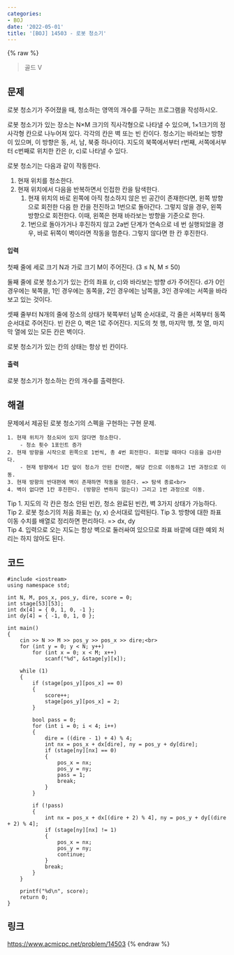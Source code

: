 ```yaml
---
categories:
- BOJ
date: '2022-05-01'
title: '[BOJ] 14503 - 로봇 청소기'
---
```


{% raw %}
> 골드 V<br>

## 문제
로봇 청소기가 주어졌을 때, 청소하는 영역의 개수를 구하는 프로그램을 작성하시오.

로봇 청소기가 있는 장소는 N×M 크기의 직사각형으로 나타낼 수 있으며, 1×1크기의 정사각형 칸으로 나누어져 있다. 각각의 칸은 벽 또는 빈 칸이다. 청소기는 바라보는 방향이 있으며, 이 방향은 동, 서, 남, 북중 하나이다. 지도의 북쪽에서부터 r번째, 서쪽에서부터 c번째로 위치한 칸은 (r, c)로 나타낼 수 있다.

로봇 청소기는 다음과 같이 작동한다.

1.  현재 위치를 청소한다.
2.  현재 위치에서 다음을 반복하면서 인접한 칸을 탐색한다.
    1.  현재 위치의 바로 왼쪽에 아직 청소하지 않은 빈 공간이 존재한다면, 왼쪽 방향으로 회전한 다음 한 칸을 전진하고 1번으로 돌아간다. 그렇지 않을 경우, 왼쪽 방향으로 회전한다. 이때, 왼쪽은 현재 바라보는 방향을 기준으로 한다.
    2.  1번으로 돌아가거나 후진하지 않고 2a번 단계가 연속으로 네 번 실행되었을 경우, 바로 뒤쪽이 벽이라면 작동을 멈춘다. 그렇지 않다면 한 칸 후진한다.

#### 입력
첫째 줄에 세로 크기 N과 가로 크기 M이 주어진다. (3 ≤ N, M ≤ 50)

둘째 줄에 로봇 청소기가 있는 칸의 좌표 (r, c)와 바라보는 방향 d가 주어진다. d가 0인 경우에는 북쪽을, 1인 경우에는 동쪽을, 2인 경우에는 남쪽을, 3인 경우에는 서쪽을 바라보고 있는 것이다.

셋째 줄부터 N개의 줄에 장소의 상태가 북쪽부터 남쪽 순서대로, 각 줄은 서쪽부터 동쪽 순서대로 주어진다. 빈 칸은 0, 벽은 1로 주어진다. 지도의 첫 행, 마지막 행, 첫 열, 마지막 열에 있는 모든 칸은 벽이다.

로봇 청소기가 있는 칸의 상태는 항상 빈 칸이다.

#### 출력
로봇 청소기가 청소하는 칸의 개수를 출력한다.

## 해결
문제에서 제공된 로봇 청소기의 스펙을 구현하는 구현 문제.
```
1. 현재 위치가 청소되어 있지 않다면 청소한다.
	- 청소 횟수 1포인트 증가
2. 현재 방향을 시작으로 왼쪽으로 1번씩, 총 4번 회전한다. 회전할 때마다 다음을 검사한다.
	- 현재 방향에서 1칸 앞이 청소가 안된 칸이면, 해당 칸으로 이동하고 1번 과정으로 이동.
3. 현재 방향의 반대편에 벽이 존재하면 작동을 멈춘다. => 탐색 종료<br>
4. 벽이 없다면 1칸 후진한다. (방향은 변하지 않는다) 그리고 1번 과정으로 이동.
```

Tip 1. 지도의 각 칸은 청소 안된 빈칸, 청소 완료된 빈칸, 벽 3가지 상태가 가능하다.
Tip 2. 로봇 청소기의 처음 좌표는 (y, x) 순서대로 입력된다.
Tip 3. 방향에 대한 좌표 이동 수치를 배열로 정리하면 편리하다. => dx, dy<br>
Tip 4. 입력으로 오는 지도는 항상 벽으로 둘러싸여 있으므로 좌표 바깥에 대한 예외 처리는 하지 않아도 된다. 

## 코드
```
#include <iostream>
using namespace std;

int N, M, pos_x, pos_y, dire, score = 0;
int stage[53][53];
int dx[4] = { 0, 1, 0, -1 };
int dy[4] = { -1, 0, 1, 0 };

int main()
{
	cin >> N >> M >> pos_y >> pos_x >> dire;<br>
	for (int y = 0; y < N; y++)
		for (int x = 0; x < M; x++)
			scanf("%d", &stage[y][x]);

	while (1)
	{
		if (stage[pos_y][pos_x] == 0)
		{
			score++;
			stage[pos_y][pos_x] = 2;
		}

		bool pass = 0;
		for (int i = 0; i < 4; i++)
		{
			dire = ((dire - 1) + 4) % 4;
			int nx = pos_x + dx[dire], ny = pos_y + dy[dire];
			if (stage[ny][nx] == 0)
			{
				pos_x = nx;
				pos_y = ny;
				pass = 1;
				break;
			}
		}

		if (!pass)
		{
			int nx = pos_x + dx[(dire + 2) % 4], ny = pos_y + dy[(dire + 2) % 4];
			if (stage[ny][nx] != 1)
			{
				pos_x = nx;
				pos_y = ny;
				continue;
			}
			break;
		}
	}

	printf("%d\n", score);
	return 0;
}
```

## 링크
https://www.acmicpc.net/problem/14503
{% endraw %}